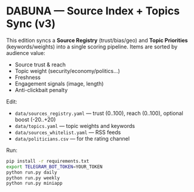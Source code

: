 # DABUNA — Source Index + Topics Sync (v3)

This edition syncs a **Source Registry** (trust/bias/geo) and **Topic Priorities** (keywords/weights)
into a single scoring pipeline. Items are sorted by audience value:
- Source trust & reach
- Topic weight (security/economy/politics...)
- Freshness
- Engagement signals (image, length)
- Anti-clickbait penalty

Edit:
- `data/sources_registry.yaml` — trust (0..100), reach (0..100), optional boost (-20..+20)
- `data/topics.yaml` — topic weights and keywords
- `data/sources_whitelist.yaml` — RSS feeds
- `data/politicians.csv` — for the rating channel

Run:
```bash
pip install -r requirements.txt
export TELEGRAM_BOT_TOKEN=YOUR_TOKEN
python run.py daily
python run.py weekly
python run.py miniapp
```
